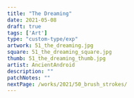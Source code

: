 ```yaml
---
title: "The Dreaming"
date: 2021-05-08
draft: true
tags: ['Art']
type: "custom-type/exp"
artwork: 51_the_dreaming.jpg
square: 51_the_dreaming_square.jpg
thumb: 51_the_dreaming_thumb.jpg
artist: AncientAndroid
description: ""
patchNotes: ""
nextPage: /works/2021/50_brush_strokes/
---
```

